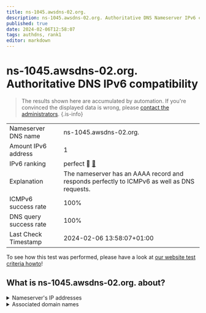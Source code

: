 ```yaml
---
title: ns-1045.awsdns-02.org.
description: ns-1045.awsdns-02.org. Authoritative DNS Nameserver IPv6 compatibility
published: true
date: 2024-02-06T12:58:07
tags: authdns, rank1
editor: markdown
---
```


# ns-1045.awsdns-02.org. Authoritative DNS IPv6 compatibility

> The results shown here are accumulated by automation. If you're convinced the displayed data is wrong, please [contact the administrators](/howto/chat). 
{.is-info}




|   |   |
| - | - |
| Nameserver DNS name | ns-1045.awsdns-02.org.
| Amount IPv6 address | 1
| IPv6 ranking | perfect :1st_place_medal: [🔗](/howto/ranking) |
| Explanation | The nameserver has an AAAA record and responds perfectly to ICMPv6 as well as DNS requests. |
| ICMPv6 success rate | 100%|
| DNS query success rate | 100% |
| Last Check Timestamp | 2024-02-06 13:58:07+01:00 |

To see how this test was performed, please have a look at [our website test criteria howto](/howto/testcriteria/authdns)!


## What is ns-1045.awsdns-02.org. about?




<details>
<summary>Nameserver's IP addresses</summary>

2600:9000:5304:1500::1

</details>



<details>
<summary>Associated domain names</summary>

www.espn.com

</details>
